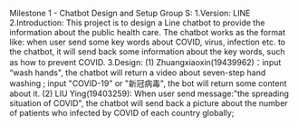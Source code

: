 Milestone 1 - Chatbot Design and Setup
Group S: 
1.Version: LINE
2.Introduction: This project is to design a Line chatbot to provide the information about the public health care. The chatbot works as the format like: when user send some key words about COVID, virus, infection etc. to the chatbot, it will send back some information about the key words, such as how to prevent COVID.
3.Design:
(1) Zhuangxiaoxin(19439962)：input “wash hands", the chatbot will return a video about seven-step hand washing ; input "COVID-19" or "新冠病毒", the bot will return some content about it.
(2) LIU Ying(19403259): When user send message:"the spreading situation of COVID", the chatbot will send back a picture about the number of patients who infected by COVID of each country globally; 